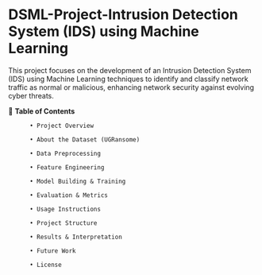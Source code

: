 # DSML-Project-Intrusion Detection System (IDS) using Machine Learning
This project focuses on the development of an Intrusion Detection System (IDS) using Machine Learning techniques to identify and classify network traffic as normal or malicious, enhancing network security against evolving cyber threats.

📌 **Table of Contents**

          •	Project Overview
          
          •	About the Dataset (UGRansome)

          •	Data Preprocessing

          •	Feature Engineering

          •	Model Building & Training

          •	Evaluation & Metrics

          •	Usage Instructions
        
          •	Project Structure

          •	Results & Interpretation

          •	Future Work

          •	License
